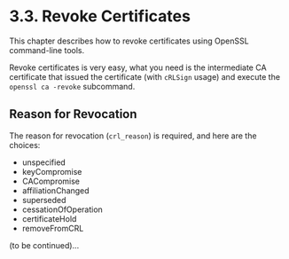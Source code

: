# 3.3. Revoke Certificates

This chapter describes how to revoke certificates using OpenSSL command-line tools.

Revoke certificates is very easy, what you need is the intermediate CA certificate that issued the
certificate (with `cRLSign` usage) and execute the `openssl ca -revoke` subcommand.

## Reason for Revocation

The reason for revocation (`crl_reason`) is required, and here are the choices:

- unspecified
- keyCompromise
- CACompromise
- affiliationChanged
- superseded
- cessationOfOperation
- certificateHold
- removeFromCRL

(to be continued)...
